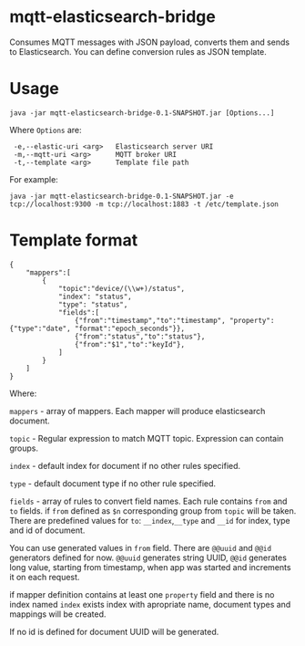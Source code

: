 # mqtt-elasticsearch-bridge
Consumes MQTT messages with JSON payload, converts them and sends to Elasticsearch. You can define conversion rules as JSON template.
# Usage
```
java -jar mqtt-elasticsearch-bridge-0.1-SNAPSHOT.jar [Options...]
```
Where `Options` are:
```
 -e,--elastic-uri <arg>   Elasticsearch server URI
 -m,--mqtt-uri <arg>      MQTT broker URI
 -t,--template <arg>      Template file path
```
For example:
```
java -jar mqtt-elasticsearch-bridge-0.1-SNAPSHOT.jar -e tcp://localhost:9300 -m tcp://localhost:1883 -t /etc/template.json
```
# Template format
```
{
    "mappers":[
        {
            "topic":"device/(\\w+)/status",
            "index": "status",
            "type": "status",
            "fields":[
                {"from":"timestamp","to":"timestamp", "property":{"type":"date", "format":"epoch_seconds"}},
                {"from":"status","to":"status"},
                {"from":"$1","to":"keyId"},
            ]
        }
    ]
}
```
Where:

`mappers` - array of mappers. Each mapper will produce elasticsearch document.

`topic` - Regular expression to match MQTT topic. Expression can contain groups.

`index` - default index for document if no other rules specified.

`type` - default document type if no other rule specified.

`fields` - array of rules to convert field names. Each rule contains `from` and `to` fields.
if `from` defined as `$n` corresponding group from `topic` will be taken.
There are predefined values for `to`: `__index`,`__type` and `__id` for index, type and id of document. 

You can use generated values in `from` field. There are `@@uuid` and `@@id` generators defined for now. `@@uuid` generates string UUID, `@@id` generates long value, starting from timestamp, when app was started and increments it on each request.

if mapper definition contains at least one `property` field and there is no index named `index` exists index with apropriate name, document types and mappings will be created.

If no id is defined for document UUID will be generated.
 
